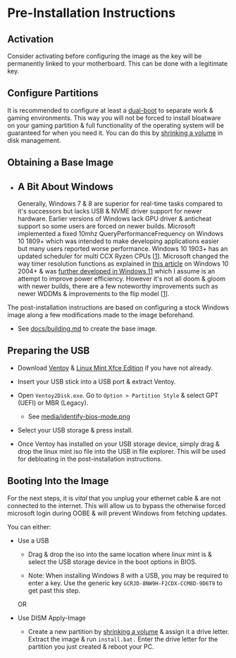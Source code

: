 # Pre-Installation Instructions

## Activation

Consider activating before configuring the image as the key will be permanently linked to your motherboard. This can be done with a legitimate key.

## Configure Partitions

It is recommended to configure at least a [dual-boot](https://en.wikipedia.org/wiki/Multi-booting) to separate work & gaming environments. This way you will not be forced to install bloatware on your gaming partition & full functionality of the operating system will be guaranteed for when you need it. You can do this by [shrinking a volume](https://docs.microsoft.com/en-us/windows-server/storage/disk-management/shrink-a-basic-volume) in disk management.

## Obtaining a Base Image

- ## A Bit About Windows

    Generally, Windows 7 & 8 are superior for real-time tasks compared to it's successors but lacks USB & NVME driver support for newer hardware. Earlier versions of Windows lack GPU driver & anticheat support so some users are forced on newer builds. Microsoft implemented a fixed 10mhz QueryPerformanceFrequency on Windows 10 1809+ which was intended to make developing applications easier but many users reported worse performance. Windows 10 1903+ has an updated scheduler for multi CCX Ryzen CPUs [[1](https://i.redd.it/y8nxtm08um331.png)]. Microsoft changed the way timer resolution functions as explained in [this article](https://randomascii.wordpress.com/2020/10/04/windows-timer-resolution-the-great-rule-change/) on Windows 10 2004+ & was [further developed in Windows 11](https://twitter.com/amitxv/status/1491357305535070211) which I assume is an attempt to improve power efficiency. However it's not all doom & gloom with newer builds, there are a few noteworthy improvements such as newer WDDMs & improvements to the flip model [[1](https://devblogs.microsoft.com/directx/dxgi-flip-model/)]. 

The post-installation instructions are based on configuring a stock Windows image along a few modifications made to the image beforehand.

- See [docs/building.md](../docs/building.md) to create the base image.

## Preparing the USB

- Download [Ventoy](https://github.com/ventoy/Ventoy/releases) & [Linux Mint Xfce Edition](https://linuxmint.com/edition.php?id=294) if you have not already.

- Insert your USB stick into a USB port & extract Ventoy.

- Open ``Ventoy2Disk.exe``. Go to ``Option > Partition Style`` & select GPT (UEFI) or MBR (Legacy).

    - See [media/identify-bios-mode.png](../media/identify-bios-mode.png)

- Select your USB storage & press install.

- Once Ventoy has installed on your USB storage device, simply drag & drop the linux mint iso file into the USB in file explorer. This will be used for debloating in the post-installation instructions.

## Booting Into the Image

For the next steps, it is *vital* that you unplug your ethernet cable & are not connected to the internet. This will allow us to bypass the otherwise forced microsoft login during OOBE & will prevent Windows from fetching updates. 

You can either:

- Use a USB

    - Drag & drop the iso into the same location where linux mint is & select the USB storage device in the boot options in BIOS.

    - Note: When installing Windows 8 with a USB, you may be required to enter a key. Use the generic key ``GCRJD-8NW9H-F2CDX-CCM8D-9D6T9`` to get past this step.
        
    OR

- Use DISM Apply-Image

    - Create a new partition by [shrinking a volume](https://docs.microsoft.com/en-us/windows-server/storage/disk-management/shrink-a-basic-volume) & assign it a drive letter. Extract the image & run ``install.bat.`` Enter the drive letter for the partition you just created & reboot your PC.
